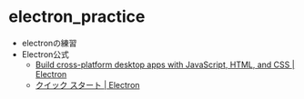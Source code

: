 # electron_practice

- electronの練習
- Electron公式
  - [Build cross-platform desktop apps with JavaScript, HTML, and CSS | Electron](https://www.electronjs.org/ja/)
  - [クイック スタート | Electron](https://www.electronjs.org/ja/docs/latest/tutorial/quick-start)

